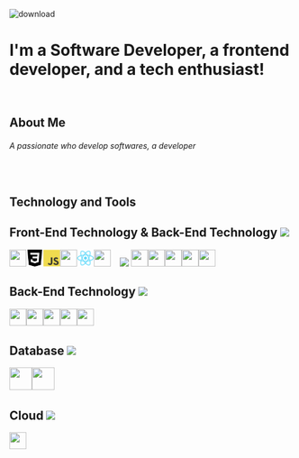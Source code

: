 ![download](https://user-images.githubusercontent.com/57231249/142175624-f5d51450-e55f-43b9-8a40-e63a23d51510.png)
# I'm a Software Developer, a frontend developer, and a tech enthusiast!
&nbsp;
&nbsp;
&nbsp;
&nbsp;&nbsp;
&nbsp;&nbsp;
&nbsp;&nbsp;
## About Me
###### A passionate who develop softwares, a developer
&nbsp;
&nbsp;
&nbsp;
&nbsp;&nbsp;
&nbsp;&nbsp;
&nbsp;&nbsp;
## Technology and Tools 
## Front-End Technology & Back-End Technology <img src="https://user-images.githubusercontent.com/57231249/143441647-4b049446-2059-4989-9d78-52eccd62a637.gif" style="margin-top:15"/>
<img src="https://raw.githubusercontent.com/simple-icons/simple-icons/develop/icons/html5.svg" width="30" height="30"><img src="https://raw.githubusercontent.com/simple-icons/simple-icons/develop/icons/css3.svg" width="30" height="30"><img src="https://raw.githubusercontent.com/NyashaNziramasanga/NyashaNziramasanga/master/images/javascript.svg" width="30" height="30"><img src="https://raw.githubusercontent.com/simple-icons/simple-icons/develop/icons/json.svg" width="30" height="30"><img src="https://raw.githubusercontent.com/NyashaNziramasanga/NyashaNziramasanga/master/images/react.svg" width="30" height="30"><img src="https://raw.githubusercontent.com/simple-icons/simple-icons/develop/icons/bootstrap.svg" width="30" height="30">
&nbsp;&nbsp; <img src="https://user-images.githubusercontent.com/57231249/143441647-4b049446-2059-4989-9d78-52eccd62a637.gif" margin-top="15"/>
<img src="https://raw.githubusercontent.com/simple-icons/simple-icons/develop/icons/azurefunctions.svg" width="30" height="30"><img src="https://raw.githubusercontent.com/simple-icons/simple-icons/develop/icons/csharp.svg" width="30" height="30"><img src="https://raw.githubusercontent.com/simple-icons/simple-icons/develop/icons/dotnet.svg" width="30" height="30"><img src="https://raw.githubusercontent.com/leungwensen/svg-icon/master/dist/svg/dev/php.svg" width="30" height="30"><img src="https://raw.githubusercontent.com/leungwensen/svg-icon/master/dist/svg/dev/python.svg" width="30" height="30">
## Back-End Technology <img src="https://user-images.githubusercontent.com/57231249/143441647-4b049446-2059-4989-9d78-52eccd62a637.gif" margin-top="15"/>
<img src="https://raw.githubusercontent.com/simple-icons/simple-icons/develop/icons/azurefunctions.svg" width="30" height="30"><img src="https://raw.githubusercontent.com/simple-icons/simple-icons/develop/icons/csharp.svg" width="30" height="30"><img src="https://raw.githubusercontent.com/simple-icons/simple-icons/develop/icons/dotnet.svg" width="30" height="30"><img src="https://raw.githubusercontent.com/leungwensen/svg-icon/master/dist/svg/dev/php.svg" width="30" height="30"><img src="https://raw.githubusercontent.com/leungwensen/svg-icon/master/dist/svg/dev/python.svg" width="30" height="30">
&nbsp;&nbsp;
## Database <img src="https://img.icons8.com/ios-filled/25/000000/database.png" top="15"/>
<img src="https://raw.githubusercontent.com/leungwensen/svg-icon/master/dist/svg/dev/mysql.svg" width="40" height="40"><img src="https://raw.githubusercontent.com/leungwensen/svg-icon/master/dist/svg/dev/msql_server.svg" width="40" height="40">
&nbsp;&nbsp;
## Cloud <img src="https://img.icons8.com/ios-glyphs/30/000000/cloud.png" top="15"/>
<img src="https://img.icons8.com/fluency/48/000000/azure-1.png" width="30" height="30">
&nbsp;&nbsp;
